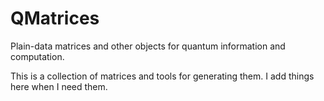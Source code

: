 # QMatrices

Plain-data matrices and other objects for quantum information and computation.

This is a collection of matrices and tools for generating them. I add things here
when I need them.
